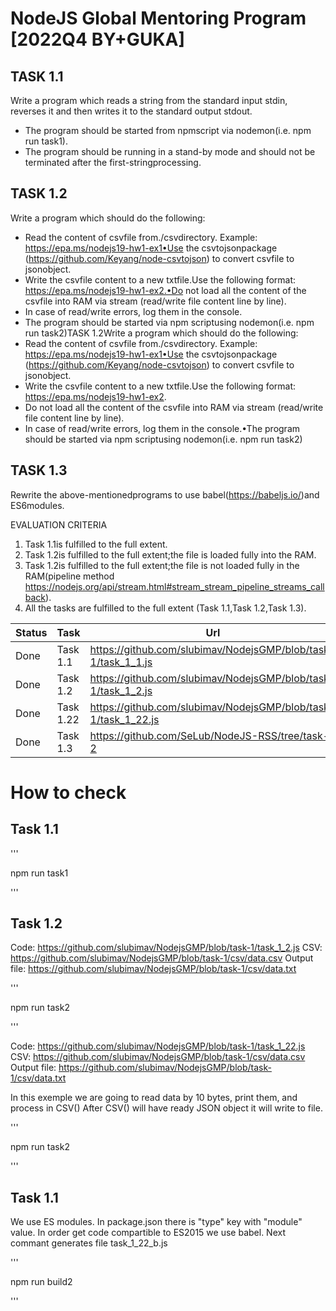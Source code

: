 # NodeJS Global Mentoring Program [2022Q4 BY+GUKA]
## TASK 1.1
Write a program which reads a string from the standard input stdin, reverses it and then writes it to the standard output stdout.
- The program should be started from npmscript via nodemon(i.e. npm run task1).
- The program should be running in a stand-by mode and should not be terminated after the first-stringprocessing.

## TASK 1.2
Write a program which should do the following:
- Read the content of csvfile from./csvdirectory. Example: https://epa.ms/nodejs19-hw1-ex1•Use the csvtojsonpackage (https://github.com/Keyang/node-csvtojson) to convert csvfile to jsonobject.
- Write the csvfile content to a new txtfile.Use the following format: https://epa.ms/nodejs19-hw1-ex2.•Do not load all the content of the csvfile into RAM via stream (read/write file content line by line).
- In case of read/write errors, log them in the console.
- The program should be started via npm scriptusing nodemon(i.e. npm run task2)TASK 1.2Write a program which should do the following:
- Read the content of csvfile from./csvdirectory. Example: https://epa.ms/nodejs19-hw1-ex1•Use the csvtojsonpackage (https://github.com/Keyang/node-csvtojson) to convert csvfile to jsonobject.
- Write the csvfile content to a new txtfile.Use the following format: https://epa.ms/nodejs19-hw1-ex2.
- Do not load all the content of the csvfile into RAM via stream (read/write file content line by line).
- In case of read/write errors, log them in the console.•The program should be started via npm scriptusing nodemon(i.e. npm run task2)

## TASK 1.3
Rewrite the above-mentionedprograms to use babel(https://babeljs.io/)and ES6modules.

EVALUATION CRITERIA
 1. Task 1.1is fulfilled to the full extent.
 2. Task 1.2is fulfilled to the full extent;the file is loaded fully into the RAM.
 3. Task 1.2is fulfilled to the full extent;the file is not loaded fully in the RAM(pipeline method https://nodejs.org/api/stream.html#stream_stream_pipeline_streams_callback).
 4. All the tasks are fulfilled to the full extent (Task 1.1,Task 1.2,Task 1.3).

Status | Task | Url
-----|-----|--------
Done | Task 1.1 | https://github.com/slubimav/NodejsGMP/blob/task-1/task_1_1.js
Done | Task 1.2 | https://github.com/slubimav/NodejsGMP/blob/task-1/task_1_2.js
Done | Task 1.22 | https://github.com/slubimav/NodejsGMP/blob/task-1/task_1_22.js
Done | Task 1.3 | https://github.com/SeLub/NodeJS-RSS/tree/task-2

# How to check

## Task 1.1

'''

npm run task1

'''

## Task 1.2

Code: https://github.com/slubimav/NodejsGMP/blob/task-1/task_1_2.js
CSV: https://github.com/slubimav/NodejsGMP/blob/task-1/csv/data.csv
Output file: https://github.com/slubimav/NodejsGMP/blob/task-1/csv/data.txt


'''

npm run task2

'''

Code: https://github.com/slubimav/NodejsGMP/blob/task-1/task_1_22.js
CSV: https://github.com/slubimav/NodejsGMP/blob/task-1/csv/data.csv
Output file: https://github.com/slubimav/NodejsGMP/blob/task-1/csv/data.txt

In this exemple we are going to read data by 10 bytes, print them, and process in CSV()
After CSV() will have ready JSON object it will write to file.


'''

npm run task2

'''

## Task 1.1

We use ES modules. In package.json there is "type" key with "module" value.
In order get code compartible to ES2015 we use babel.
Next commant generates file task_1_22_b.js

'''

npm run build2

'''